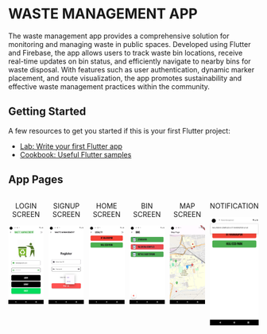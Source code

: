 # WASTE MANAGEMENT APP

The waste management app provides a comprehensive solution for monitoring and managing waste in public spaces. Developed using Flutter and Firebase, the app allows users to track waste bin locations, receive real-time updates on bin status, and efficiently navigate to nearby bins for waste disposal. With features such as user authentication, dynamic marker placement, and route visualization, the app promotes sustainability and effective waste management practices within the community.

## Getting Started

A few resources to get you started if this is your first Flutter project:

- [Lab: Write your first Flutter app](https://docs.flutter.dev/get-started/codelab)
- [Cookbook: Useful Flutter samples](https://docs.flutter.dev/cookbook)

## App Pages

<div style="display: flex; flex-wrap: wrap; gap: 10px;">
  <div style="flex: 1; text-align: center;">
    <p>LOGIN SCREEN</p>
    <img src="assets/documentation/login.png" style="width: 100%;">
  </div>
  <div style="flex: 1; text-align: center;">
    <p>SIGNUP SCREEN</p>
    <img src="assets/documentation/SIGNUP SCREEN.png" style="width: 100%;">
  </div>
  <div style="flex: 1; text-align: center;">
    <p>HOME SCREEN</p>
    <img src="assets/documentation/HOMESCREEN.png" style="width: 100%;">
  </div>
  <div style="flex: 1; text-align: center;">
    <p>BIN SCREEN</p>
    <img src="assets/documentation/BIN SCREEN.png" style="width: 100%;">
  </div>
  <div style="flex: 1; text-align: center;">
    <p>MAP SCREEN</p>
    <img src="assets/documentation/MAP SCREEN.png" style="width: 100%;">
  </div>
  <div style="flex: 1; text-align: center;">
    <p>NOTIFICATION</p>
    <img src="assets/documentation/NOTIFICATION.png" style="width: 100%;">
  </div>
</div>


